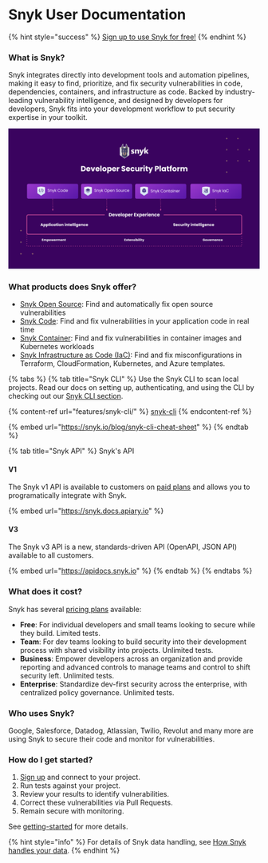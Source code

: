 # Snyk User Documentation

{% hint style="success" %}
[Sign up to use Snyk for free!](https://snyk.io/login?cta=sign-up\&loc=nav\&page=support\_docs\_page)
{% endhint %}

### **What is Snyk?**

Snyk integrates directly into development tools and automation pipelines, making it easy to find, prioritize, and fix security vulnerabilities in code, dependencies, containers, and infrastructure as code. Backed by industry-leading vulnerability intelligence, and designed by developers for developers, Snyk fits into your development workflow to put security expertise in your toolkit.

![](<.gitbook/assets/Screen Shot 2022-02-22 at 8.18.28 AM.png>)

### **What products does Snyk offer?**

* [Snyk Open Source](https://snyk.io/product/open-source-security-management/): Find and automatically fix open source vulnerabilities
* [Snyk Code](https://snyk.io/product/snyk-code/): Find and fix vulnerabilities in your application code in real time
* [Snyk Container](https://snyk.io/product/container-vulnerability-management/): Find and fix vulnerabilities in container images and Kubernetes workloads
* [Snyk Infrastructure as Code (IaC)](https://snyk.io/product/infrastructure-as-code-security/): Find and fix misconfigurations in Terraform, CloudFormation, Kubernetes, and Azure templates.

{% tabs %}
{% tab title="Snyk CLI" %}
Use the Snyk CLI to scan local projects. Read our docs on setting up, authenticating, and using the CLI by checking out our [Snyk CLI section](features/snyk-cli/).

{% content-ref url="features/snyk-cli/" %}
[snyk-cli](features/snyk-cli/)
{% endcontent-ref %}

{% embed url="https://snyk.io/blog/snyk-cli-cheat-sheet" %}
{% endtab %}

{% tab title="Snyk API" %}
Snyk's API&#x20;

#### V1

The Snyk v1 API is available to customers on [paid plans](https://snyk.io/plans) and allows you to programatically integrate with Snyk.

{% embed url="https://snyk.docs.apiary.io" %}

#### V3

The Snyk v3 API is a new, standards-driven API (OpenAPI, JSON API) available to all customers.

{% embed url="https://apidocs.snyk.io" %}
{% endtab %}
{% endtabs %}

### **What does it cost?**

Snyk has several [pricing plans](https://snyk.io/plans/) available:

* **Free**: For individual developers and small teams looking to secure while they build. Limited tests.
* **Team**: For dev teams looking to build security into their development process with shared visibility into projects. Unlimited tests.
* **Business**: Empower developers across an organization and provide reporting and advanced controls to manage teams and control to shift security left. Unlimited tests.
* **Enterprise**: Standardize dev-first security across the enterprise, with centralized policy governance. Unlimited tests.

### **Who uses Snyk?**

Google, Salesforce, Datadog, Atlassian, Twilio, Revolut and many more are using Snyk to secure their code and monitor for vulnerabilities.

### **How do I get started?**

1. [Sign up](https://snyk.io/login?cta=sign-up\&loc=nav\&page=support\_docs\_page) and connect to your project.
2. Run tests against your project.
3. Review your results to identify vulnerabilities.
4. Correct these vulnerabilities via Pull Requests.
5. Remain secure with monitoring.

See [getting-started](getting-started/ "mention") for more details.

{% hint style="info" %}
For details of Snyk data handling, see [How Snyk handles your data](more-info/how-snyk-handles-your-data.md).
{% endhint %}
